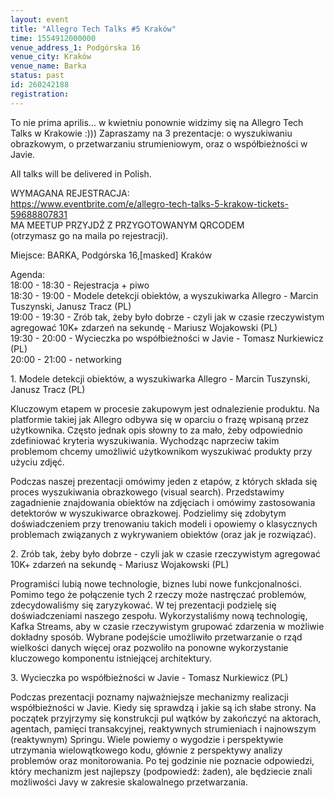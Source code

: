 ```yaml
---
layout: event
title: "Allegro Tech Talks #5 Kraków"
time: 1554912000000
venue_address_1: Podgórska 16
venue_city: Kraków
venue_name: Barka
status: past
id: 260242188
registration: 
---
```


<p>To nie prima aprilis... w kwietniu ponownie widzimy się na Allegro Tech Talks w Krakowie :))) Zapraszamy na 3 prezentacje: o wyszukiwaniu obrazkowym, o przetwarzaniu strumieniowym, oraz o współbieżności w Javie.</p>
<p>All talks will be delivered in Polish.</p>
<p>WYMAGANA REJESTRACJA:<br /><a href="https://www.eventbrite.com/e/allegro-tech-talks-5-krakow-tickets-59688807831" class="linkified">https://www.eventbrite.com/e/allegro-tech-talks-5-krakow-tickets-59688807831</a><br />MA MEETUP PRZYJDŹ Z PRZYGOTOWANYM QRCODEM<br />(otrzymasz go na maila po rejestracji).</p>
<p>Miejsce: BARKA, Podgórska 16,[masked] Kraków</p>
<p>Agenda:<br />18:00 - 18:30 - Rejestracja + piwo<br />18:30 - 19:00 - Modele detekcji obiektów, a wyszukiwarka Allegro - Marcin Tuszynski, Janusz Tracz (PL)<br />19:00 - 19:30 - Zrób tak, żeby było dobrze - czyli jak w czasie rzeczywistym agregować 10K+ zdarzeń na sekundę - Mariusz Wojakowski (PL)<br />19:30 - 20:00 - Wycieczka po współbieżności w Javie - Tomasz Nurkiewicz (PL)<br />20:00 - 21:00 - networking</p>
<p>1. Modele detekcji obiektów, a wyszukiwarka Allegro - Marcin Tuszynski, Janusz Tracz (PL)</p>
<p>Kluczowym etapem w procesie zakupowym jest odnalezienie produktu. Na platformie takiej jak Allegro odbywa się w oparciu o frazę wpisaną przez użytkownika. Często jednak opis słowny to za mało, żeby odpowiednio zdefiniować kryteria wyszukiwania. Wychodząc naprzeciw takim problemom chcemy umożliwić użytkownikom wyszukiwać produkty przy użyciu zdjęć.</p>
<p>Podczas naszej prezentacji omówimy jeden z etapów, z których składa się proces wyszukiwania obrazkowego (visual search). Przedstawimy zagadnienie znajdowania obiektów na zdjęciach i omówimy zastosowania detektorów w wyszukiwarce obrazkowej. Podzielimy się zdobytym doświadczeniem przy trenowaniu takich modeli i opowiemy o klasycznych problemach związanych z wykrywaniem obiektów (oraz jak je rozwiązać).</p>
<p>2. Zrób tak, żeby było dobrze - czyli jak w czasie rzeczywistym agregować 10K+ zdarzeń na sekundę - Mariusz Wojakowski (PL)</p>
<p>Programiści lubią nowe technologie, biznes lubi nowe funkcjonalności. Pomimo tego że połączenie tych 2 rzeczy może nastręczać problemów, zdecydowaliśmy się zaryzykować. W tej prezentacji podzielę się doświadczeniami naszego zespołu. Wykorzystaliśmy nową technologię, Kafka Streams, aby w czasie rzeczywistym grupować zdarzenia w możliwie dokładny sposób. Wybrane podejście umożliwiło przetwarzanie o rząd wielkości danych więcej oraz pozwoliło na ponowne wykorzystanie kluczowego komponentu istniejącej architektury.</p>
<p>3. Wycieczka po współbieżności w Javie - Tomasz Nurkiewicz (PL)</p>
<p>Podczas prezentacji poznamy najważniejsze mechanizmy realizacji współbieżności w Javie. Kiedy się sprawdzą i jakie są ich słabe strony. Na początek przyjrzymy się konstrukcji pul wątków by zakończyć na aktorach, agentach, pamięci transakcyjnej, reaktywnych strumieniach i najnowszym (reaktywnym) Springu. Wiele powiemy o wygodzie i perspektywie utrzymania wielowątkowego kodu, głównie z perspektywy analizy problemów oraz monitorowania. Po tej godzinie nie poznacie odpowiedzi, który mechanizm jest najlepszy (podpowiedź: żaden), ale będziecie znali możliwości Javy w zakresie skalowalnego przetwarzania.</p>
